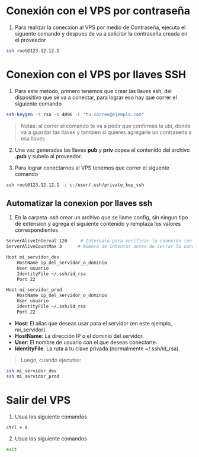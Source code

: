 # Conexión con el VPS por contraseña
1. Para realizar la conecxion al VPS por medio de Contraseña, ejecuta el siguente comando y despues de va a solicitar la contraseña creada en el proveedor 
```bash
ssh root@123.12.12.1
```


# Conexion con el VPS por llaves SSH
1. Para este metodo, primero tenemos que crear las llaves ssh, del dispositivo que se va a conectar, para lograr eso hay que correr el siguiente comando
```bash
ssh-keygen -t rsa -b 4096 -C "tu_correo@ejemplo.com"
```
> Notas: al correr el comando te va a pedir que confirmes la ubi, donde va a guardar las llaves y tambien si quieres agregarle un contraseña a esa llaves

2. Una vez generadas las llaves **pub** y **priv** copea el contenido del archivo **.pub** y subelo al proveedor. 

3. Para lograr conectarnos al VPS tenemos que correr el siguente comando
```bash
ssh root@123.12.12.1 -i c:/user/.ssh/private_key_ssh
```

## Automatizar la conexion por llaves ssh
1. En la carpeta .ssh crear un archivo que se llame config, sin ningun tipo de extension y
agrega el siguiente contenido y remplaza los valores correspondientes
```bash
ServerAliveInterval 120     # Intervalo para verificar la conexión (en segundos)
ServerAliveCountMax 3      # Número de intentos antes de cerrar la conexión

Host mi_servidor_dev
    HostName ip_del_servidor_o_dominio
    User usuario
    IdentityFile ~/.ssh/id_rsa
    Port 22

Host mi_servidor_prod
    HostName ip_del_servidor_o_dominio
    User usuario
    IdentityFile ~/.ssh/id_rsa
    Port 22
```
- **Host**: El alias que deseas usar para el servidor (en este ejemplo, mi_servidor).
- **HostName**: La dirección IP o el dominio del servidor.
- **User**: El nombre de usuario con el que deseas conectarte.
- **IdentityFile**: La ruta a tu clave privada (normalmente ~/.ssh/id_rsa).
> Luego, cuando ejecutas:
```bash
ssh mi_servidor_dev
ssh mi_servidor_prod
```




# Salir del VPS
1. Usua los siguiente comandos
```bash
ctrl + d
```

2. Usua los siguiente comandos
```bash
exit
```





